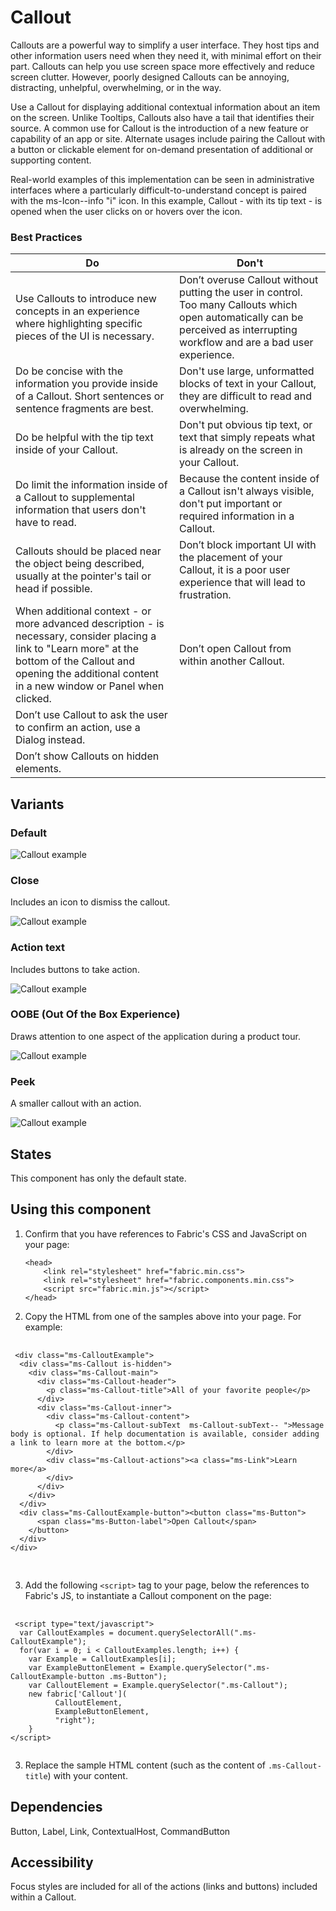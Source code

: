 # Callout
Callouts are a powerful way to simplify a user interface. They host tips and other information users need when they need it, with minimal effort on their part. Callouts can help you use screen space more effectively and reduce screen clutter. However, poorly designed Callouts can be annoying, distracting, unhelpful, overwhelming, or in the way. 

Use a Callout for displaying additional contextual information about an item on the screen. Unlike Tooltips, Callouts also have a tail that identifies their source. A common use for Callout is the introduction of a new feature or capability of an app or site. Alternate usages include pairing the Callout with a button or clickable element for on-demand presentation of additional or supporting content. 

Real-world examples of this implementation can be seen in administrative interfaces where a particularly difficult-to-understand concept is paired with the ms-Icon--info "i" icon. In this example, Callout - with its tip text - is opened when the user clicks on or hovers over the icon.

### Best Practices
Do | Don't
--- | ---
Use Callouts to introduce new concepts in an experience where highlighting specific pieces of the UI is necessary. | Don’t overuse Callout without putting the user in control. Too many Callouts which open automatically can be perceived as interrupting workflow and are a bad user experience. 
Do be concise with the information you provide inside of a Callout. Short sentences or sentence fragments are best. | Don't use large, unformatted blocks of text in your Callout, they are difficult to read and overwhelming.
Do be helpful with the tip text inside of your Callout. | Don't put obvious tip text, or text that simply repeats what is already on the screen in your Callout.
Do limit the information inside of a Callout to supplemental information that users don't have to read. | Because the content inside of a Callout isn't always visible, don't put important or required information in a Callout. 
Callouts should be placed near the object being described, usually at the pointer's tail or head if possible. | Don’t block important UI with the placement of your Callout, it is a poor user experience that will lead to frustration.
When additional context - or more advanced description - is necessary, consider placing a link to "Learn more" at the bottom of the Callout and opening the additional content in a new window or Panel when clicked. | Don’t open Callout from within another Callout.
 | Don’t use Callout to ask the user to confirm an action, use a Dialog instead.
 | Don’t show Callouts on hidden elements.

## Variants

### Default


![Callout example](https://raw.githubusercontent.com/OfficeDev/office-ui-fabric-js/master/ghdocs/component_images/Callout-default.png)



### Close
Includes an icon to dismiss the callout.



![Callout example](https://raw.githubusercontent.com/OfficeDev/office-ui-fabric-js/master/ghdocs/component_images/Callout-close.png)


### Action text
Includes buttons to take action.



![Callout example](https://raw.githubusercontent.com/OfficeDev/office-ui-fabric-js/master/ghdocs/component_images/Callout-action.png)


### OOBE (Out Of the Box Experience)
Draws attention to one aspect of the application during a product tour.



![Callout example](https://raw.githubusercontent.com/OfficeDev/office-ui-fabric-js/master/ghdocs/component_images/Callout-oobe.png)


### Peek
A smaller callout with an action.



![Callout example](https://raw.githubusercontent.com/OfficeDev/office-ui-fabric-js/master/ghdocs/component_images/Callout-peek.png)


## States
This component has only the default state.

## Using this component
1. Confirm that you have references to Fabric's CSS and JavaScript on your page:
    ```
    <head>
        <link rel="stylesheet" href="fabric.min.css">
        <link rel="stylesheet" href="fabric.components.min.css">
        <script src="fabric.min.js"></script>
    </head>
    ```
2. Copy the HTML from one of the samples above into your page. For example:

<pre>
    <code>
 &lt;div class&#x3D;&quot;ms-CalloutExample&quot;&gt;
  &lt;div class&#x3D;&quot;ms-Callout is-hidden&quot;&gt;
    &lt;div class&#x3D;&quot;ms-Callout-main&quot;&gt;
      &lt;div class&#x3D;&quot;ms-Callout-header&quot;&gt;
        &lt;p class&#x3D;&quot;ms-Callout-title&quot;&gt;All of your favorite people&lt;/p&gt;
      &lt;/div&gt;
      &lt;div class&#x3D;&quot;ms-Callout-inner&quot;&gt;
        &lt;div class&#x3D;&quot;ms-Callout-content&quot;&gt;
          &lt;p class&#x3D;&quot;ms-Callout-subText  ms-Callout-subText-- &quot;&gt;Message body is optional. If help documentation is available, consider adding a link to learn more at the bottom.&lt;/p&gt;
        &lt;/div&gt;
        &lt;div class&#x3D;&quot;ms-Callout-actions&quot;&gt;&lt;a class&#x3D;&quot;ms-Link&quot;&gt;Learn more&lt;/a&gt;
        &lt;/div&gt;
      &lt;/div&gt;     
    &lt;/div&gt;
  &lt;/div&gt;
  &lt;div class&#x3D;&quot;ms-CalloutExample-button&quot;&gt;&lt;button class&#x3D;&quot;ms-Button&quot;&gt;
      &lt;span class&#x3D;&quot;ms-Button-label&quot;&gt;Open Callout&lt;/span&gt;
    &lt;/button&gt;  
  &lt;/div&gt;
&lt;/div&gt;
    
</code>
</pre>

3. Add the following `<script>` tag to your page, below the references to Fabric's JS, to instantiate a Callout component on the page:

<pre>
    <code>
 &lt;script type&#x3D;&quot;text/javascript&quot;&gt;
  var CalloutExamples &#x3D; document.querySelectorAll(&quot;.ms-CalloutExample&quot;);
  for(var i &#x3D; 0; i &lt; CalloutExamples.length; i++) {
    var Example &#x3D; CalloutExamples[i];
    var ExampleButtonElement &#x3D; Example.querySelector(&quot;.ms-CalloutExample-button .ms-Button&quot;);
    var CalloutElement &#x3D; Example.querySelector(&quot;.ms-Callout&quot;);
    new fabric[&#x27;Callout&#x27;](
          CalloutElement, 
          ExampleButtonElement,
          &quot;right&quot;); 
    }
&lt;/script&gt;
    </code>
</pre>

3. Replace the sample HTML content (such as the content of `.ms-Callout-title`) with your content.

## Dependencies
Button, Label, Link, ContextualHost, CommandButton

## Accessibility
Focus styles are included for all of the actions (links and buttons) included within a Callout.


<script type="text/javascript">
  var CalloutExamples = document.querySelectorAll(".ms-CalloutExample");
  for(var i = 0; i < CalloutExamples.length; i++) {
    var Example = CalloutExamples[i];
    var ExampleButtonElement = Example.querySelector(".ms-CalloutExample-button .ms-Button");
    var CalloutElement = Example.querySelector(".ms-Callout");
    new fabric['Callout'](
          CalloutElement, 
          ExampleButtonElement,
          "right"
    );
  }
</script>
